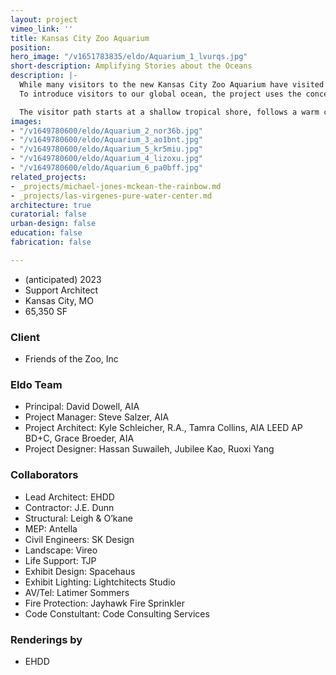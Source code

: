```yaml
---
layout: project
vimeo_link: ''
title: Kansas City Zoo Aquarium
position: 
hero_image: "/v1651783835/eldo/Aquarium_1_lvurqs.jpg"
short-description: Amplifying Stories about the Oceans
description: |-
  While many visitors to the new Kansas City Zoo Aquarium have visited the ocean, few will have dipped deep below its surface. This project creates that opportunity for all.
  To introduce visitors to our global ocean, the project uses the concept of marine currents as an interpretive framework. This storyline presents a diverse aquatic collection in a way that is cohesive and meaningful. It’s a story that relates to the dynamic nature of the habitats it portrays and offers a strong base for the zoo’s conservation and educational programs.

  The visitor path starts at a shallow tropical shore, follows a warm current into the melting pot of the deep ocean, and is carried via a cold current from the depths, through the ocean’s forests, emerging at a cool Pacific coast. Architectural cues such as changing light quality, spatial variation, and physical descent augment unique exhibit designs to engage visitor’s emotions, spark their curiosity, and build in them a passion for the ocean.
images:
- "/v1649780600/eldo/Aquarium_2_nor36b.jpg"
- "/v1649780600/eldo/Aquarium_3_ao1bnt.jpg"
- "/v1649780600/eldo/Aquarium_5_kr5miu.jpg"
- "/v1649780600/eldo/Aquarium_4_lizoxu.jpg"
- "/v1649780600/eldo/Aquarium_6_pa0bff.jpg"
related_projects:
- _projects/michael-jones-mckean-the-rainbow.md
- _projects/las-virgenes-pure-water-center.md
architecture: true
curatorial: false
urban-design: false
education: false
fabrication: false

---
```

* (anticipated) 2023
* Support Architect
* Kansas City, MO
* 65,350 SF

### Client

* Friends of the Zoo, Inc

### Eldo Team

* Principal: David Dowell, AIA
* Project Manager: Steve Salzer, AIA
* Project Architect: Kyle Schleicher, R.A., Tamra Collins, AIA LEED AP BD+C, Grace Broeder, AIA
* Project Designer: Hassan Suwaileh, Jubilee Kao, Ruoxi Yang

### Collaborators

* Lead Architect: EHDD
* Contractor: J.E. Dunn
* Structural: Leigh & O’kane
* MEP: Antella
* Civil Engineers: SK Design
* Landscape: Vireo
* Life Support: TJP
* Exhibit Design: Spacehaus
* Exhibit Lighting: Lightchitects Studio
* AV/Tel: Latimer Sommers
* Fire Protection: Jayhawk Fire Sprinkler
* Code Constultant: Code Consulting Services

### Renderings by

* EHDD